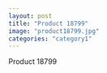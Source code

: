 ```yaml
---
layout: post
title: "Product 18799"
image: "product18799.jpg"
categories: "category1"
---
```

Product 18799
